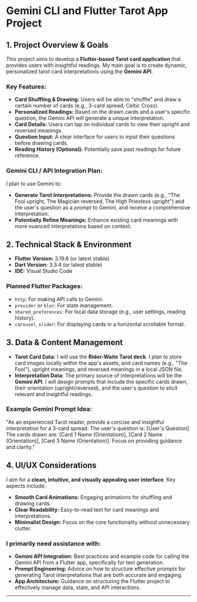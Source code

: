 # Gemini CLI and Flutter Tarot App Project

## 1. Project Overview & Goals

This project aims to develop a **Flutter-based Tarot card application** that provides users with insightful readings. My main goal is to create dynamic, personalized tarot card interpretations using the **Gemini API**.

### Key Features:

- **Card Shuffling & Drawing:** Users will be able to "shuffle" and draw a certain number of cards (e.g., 3-card spread, Celtic Cross).
- **Personalized Readings:** Based on the drawn cards and a user's specific question, the Gemini API will generate a unique interpretation.
- **Card Details:** Users can tap on individual cards to view their upright and reversed meanings.
- **Question Input:** A clear interface for users to input their questions before drawing cards.
- **Reading History (Optional):** Potentially save past readings for future reference.

### Gemini CLI / API Integration Plan:

I plan to use Gemini to:

- **Generate Tarot Interpretations:** Provide the drawn cards (e.g., "The Fool upright, The Magician reversed, The High Priestess upright") and the user's question as a prompt to Gemini, and receive a comprehensive interpretation.
- **Potentially Refine Meanings:** Enhance existing card meanings with more nuanced interpretations based on context.

## 2. Technical Stack & Environment

- **Flutter Version:** 3.19.6 (or latest stable)
- **Dart Version:** 3.3.4 (or latest stable)
- **IDE:** Visual Studio Code

### Planned Flutter Packages:

- `http`: For making API calls to Gemini.
- `provider` or `bloc`: For state management.
- `shared_preferences`: For local data storage (e.g., user settings, reading history).
- `carousel_slider`: For displaying cards in a horizontal scrollable format.

## 3. Data & Content Management

- **Tarot Card Data:** I will use the **Rider-Waite Tarot deck**. I plan to store card images locally within the app's assets, and card names (e.g., "The Fool"), upright meanings, and reversed meanings in a local JSON file.
- **Interpretation Data:** The primary source of interpretations will be the **Gemini API**. I will design prompts that include the specific cards drawn, their orientation (upright/reversed), and the user's question to elicit relevant and insightful readings.

### Example Gemini Prompt Idea:

"As an experienced Tarot reader, provide a concise and insightful interpretation for a 3-card spread. The user's question is: [User's Question]. The cards drawn are: [Card 1 Name (Orientation)], [Card 2 Name (Orientation)], [Card 3 Name (Orientation)]. Focus on providing guidance and clarity."

## 4. UI/UX Considerations

I aim for a **clean, intuitive, and visually appealing user interface**. Key aspects include:

- **Smooth Card Animations:** Engaging animations for shuffling and drawing cards.
- **Clear Readability:** Easy-to-read text for card meanings and interpretations.
- **Minimalist Design:** Focus on the core functionality without unnecessary clutter.

### I primarily need assistance with:

- **Gemini API Integration:** Best practices and example code for calling the Gemini API from a Flutter app, specifically for text generation.
- **Prompt Engineering:** Advice on how to structure effective prompts for generating Tarot interpretations that are both accurate and engaging.
- **App Architecture:** Guidance on structuring the Flutter project to effectively manage data, state, and API interactions.

---
